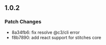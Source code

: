 ## 1.0.2

### Patch Changes

- 8a34fb6: fix resolve @c3/cli error
- f8b7890: add react support for stitches core
